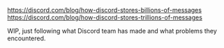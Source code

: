 https://discord.com/blog/how-discord-stores-billions-of-messages
https://discord.com/blog/how-discord-stores-trillions-of-messages

WIP, just following what Discord team has made and what problems they encountered.
